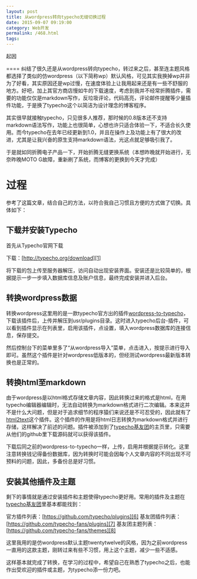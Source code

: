 ```yaml
---
layout: post
title: 从wordpress转向typecho无缝切换过程
date: 2015-09-07 09:19:00
category: Web开发
permalink: /468.html
tags:
---
```


<!--markdown-->起因
====
纠结了很久还是从wordpress转向typecho，转过来之后，甚至连主题风格都选择了类似的仿wordpress（以下简称wp）默认风格，可见其实我换掉wp并非为了好看，其实原因还是wp过慢，在速度体验上让我用起来还是有一些不舒服的地方。好吧，加上其官方商店慢如牛的下载速度，考虑到我并不经常折腾插件，需要的功能仅仅是markdown写作，反垃圾评论，代码高亮，评论邮件提醒等少量插件功能，于是换了typecho这个以简洁为设计理念的博客程序。

其实很早就接触typecho，只见很多人推荐，那时候的0.8版本还不支持markdown语法写作，功能上也很简单，心想也许只适合体验一下，不适合长久使用。而今typecho在去年已经更新到1.0，并且在操作上及功能上有了很大的改进，尤其是让我兴奋的原生支持markdown语法，光这点就足够吸引我了。

于是就如同折腾电子产品一下，开始折腾无缝更换系统（本想昨晚就开始进行，无奈昨晚MOTO G故障，重新刷了系统，而博客的更换到今天才完成）

过程
====
参考了这篇文章，结合自己的方法，以符合我自己习惯且方便的方式做了切换。具体如下：

下载并安装Typecho
---------------------------
首先从Typecho官网下载

下载：[http://typecho.org/download][1]

将下载的包上传至服务器解压，访问自动出现安装界面。安装还是比较简单的，根据提示一步一步填入数据库信息及账户信息，最终完成安装并进入后台。

转换wordpress数据
---------------------------
转换wordpress这里用的是一款typecho官方出的插件[wordpress-to-typecho][2]，下载该插件后，上传并解压到usr/plugins目录。这时进入typecho后台-插件，可以看到插件显示在列表里，启用该插件，点设置，填入wordpress数据库的连接信息，保存提交。

然后控制台下的菜单里多了“从wordpress导入”菜单，点击进入，按提示进行导入即可。虽然这个插件是针对wordpress低版本的，但经测试wordpress最新版本转换也是正常的。

转换html至markdown
-------------------------------
由于wordpress是以html格式存储文章内容，因此转换过来的格式是html，在用typecho编辑器编辑时，无法自动转换为markdown格式进行二次编辑。本来这并不是什么大问题，但是对于追求细节的程序猿们来说还是不可忍受的，因此就有了[html2text][3]这个插件。这个插件的作用是将html日志转换为markdown格式并进行存储，这样解决了前述的问题。插件被添加到了[typecho基友团][4]的主页里，只需要从他们的github里下载源码就可以获得该插件。

下载后同之前的wordpress-to-typecho一样，上传，启用并根据提示转化。这里注意转换钱记得备份数据库，因为转换时可能会因每个人文章内容的不同出现不可预料的问题，因此，多备份总是好习惯。

安装其他插件及主题
----------------------------
剩下的事情就是通过安装插件和主题使得typecho更好用。常用的插件及主题在[typecho基友团][5]里基本都能找到：

官方插件列表：[https://github.com/typecho/plugins][6]
基友团插件列表：[https://github.com/typecho-fans/plugins][7]
基友团主题列表：[https://github.com/typecho-fans/themes][8]

这里我用的是仿wordpress默认主题twentytwelve的风格，因为之前wordpress一直用的这款主题，刚转过来有些不习惯，用上这个主题，减少一些不适感。

这样基本就完成了转换，在学习的过程中，希望自己在熟悉了typecho之后，也能作出受欢迎的插件或主题，为typecho添一份力吧。


  [1]: http://typecho.org/download
  [2]: http://docs.typecho.org/_media/plugins/wordpresstotypecho_v1.0.3.zip
  [3]: https://github.com/typecho-fans/plugins/tree/master/Html2Text
  [4]: http://typecho-fans.github.io/
  [5]: http://typecho-fans.github.io/
  [6]: https://github.com/typecho/plugins
  [7]: https://github.com/typecho-fans/plugins
  [8]: https://github.com/typecho-fans/themes